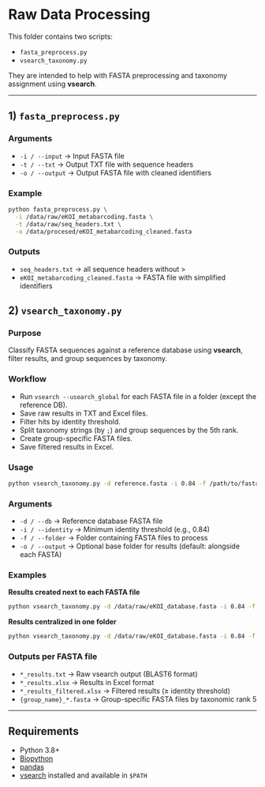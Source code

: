 # Raw Data Processing

This folder contains two scripts:

- `fasta_preprocess.py`
- `vsearch_taxonomy.py`

They are intended to help with FASTA preprocessing and taxonomy assignment using **vsearch**.

---

## 1) `fasta_preprocess.py`

### Arguments
- `-i / --input` → Input FASTA file  
- `-t / --txt` → Output TXT file with sequence headers  
- `-o / --output` → Output FASTA file with cleaned identifiers  

### Example
```bash
python fasta_preprocess.py \
  -i /data/raw/eKOI_metabarcoding.fasta \
  -t /data/raw/seq_headers.txt \
  -o /data/procesed/eKOI_metabarcoding_cleaned.fasta
```  
###  Outputs

- `seq_headers.txt` → all sequence headers without >
- `eKOI_metabarcoding_cleaned.fasta` → FASTA file with simplified identifiers


## 2) `vsearch_taxonomy.py`

### Purpose
Classify FASTA sequences against a reference database using **vsearch**, filter results, and group sequences by taxonomy.

### Workflow
- Run `vsearch --usearch_global` for each FASTA file in a folder (except the reference DB).  
- Save raw results in TXT and Excel files.  
- Filter hits by identity threshold.  
- Split taxonomy strings (by `;`) and group sequences by the 5th rank.  
- Create group-specific FASTA files.  
- Save filtered results in Excel.  

### Usage
```bash
python vsearch_taxonomy.py -d reference.fasta -i 0.84 -f /path/to/fasta_folder -o /path/to/output_folder
```
### Arguments
- `-d / --db` → Reference database FASTA file  
- `-i / --identity` → Minimum identity threshold (e.g., 0.84)  
- `-f / --folder` → Folder containing FASTA files to process  
- `-o / --output` → Optional base folder for results (default: alongside each FASTA)  

### Examples

**Results created next to each FASTA file**
```bash
python vsearch_taxonomy.py -d /data/raw/eKOI_database.fasta -i 0.84 -f /data/procesed/eKOI_metabarcoding_cleaned.fasta
```
**Results centralized in one folder**
```bash
python vsearch_taxonomy.py -d /data/raw/eKOI_database.fasta -i 0.84 -f /data/procesed/eKOI_metabarcoding_cleaned.fasta -o /data/vsearch_results/
```

### Outputs per FASTA file
- `*_results.txt` → Raw vsearch output (BLAST6 format)  
- `*_results.xlsx` → Results in Excel format  
- `*_results_filtered.xlsx` → Filtered results (≥ identity threshold)  
- `{group_name}_*.fasta` → Group-specific FASTA files by taxonomic rank 5  

---

## Requirements

- Python 3.8+  
- [Biopython](https://biopython.org/)  
- [pandas](https://pandas.pydata.org/)  
- [vsearch](https://github.com/torognes/vsearch) installed and available in `$PATH`
